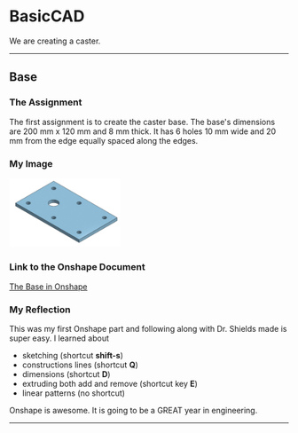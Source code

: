 # BasicCAD

We are creating a caster.

---

## Base

### The Assignment

The first assignment is to create the caster base.  The base's dimensions are 200 mm x 120 mm and 8 mm thick.  It has 6 holes 10 mm wide and 20 mm from the edge equally spaced along the edges.

### My Image 

<img src="images/Base.jpg" alt="The Base" width="200">

### Link to the Onshape Document

[The Base in Onshape](https://cvilleschools.onshape.com/documents/0d70f655203ca304cb3c5b7d/w/f55603f962f6fc74f5548a68/e/41d730c570a8d75fce9f51b6)

### My Reflection

This was my first Onshape part and following along with Dr. Shields made is super easy.  I learned about 
* sketching (shortcut **shift-s**)
* constructions lines (shortcut **Q**)
* dimensions (shortcut **D**)
* extruding both add and remove (shortcut key **E**)
* linear patterns (no shortcut)

Onshape is awesome.  It is going to be a GREAT year in engineering.

---


